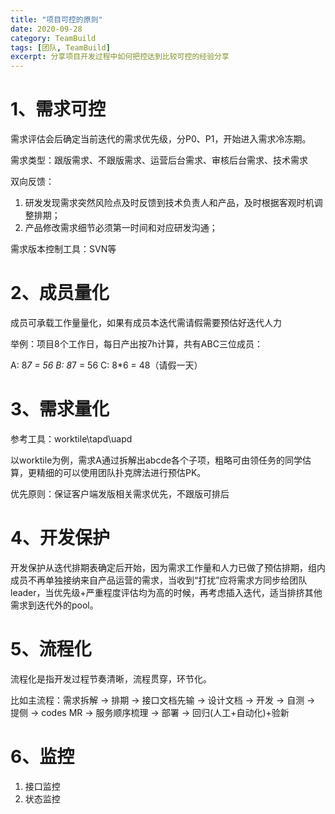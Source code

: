 ```yaml
---
title: "项目可控的原则"
date: 2020-09-28
category: TeamBuild
tags: [团队, TeamBuild]
excerpt: 分享项目开发过程中如何把控达到比较可控的经验分享
---
```


# 1、需求可控

需求评估会后确定当前迭代的需求优先级，分P0、P1，开始进入需求冷冻期。

需求类型：跟版需求、不跟版需求、运营后台需求、审核后台需求、技术需求

双向反馈：
1. 研发发现需求突然风险点及时反馈到技术负责人和产品，及时根据客观时机调整排期；
2. 产品修改需求细节必须第一时间和对应研发沟通；

需求版本控制工具：SVN等

# 2、成员量化

成员可承载工作量量化，如果有成员本迭代需请假需要预估好迭代人力

举例：项目8个工作日，每日产出按7h计算，共有ABC三位成员：

A: 8*7 = 56 
B: 8*7 = 56 
C: 8*6 = 48（请假一天）

# 3、需求量化
参考工具：worktile\tapd\uapd

以worktile为例，需求A通过拆解出abcde各个子项，粗略可由领任务的同学估算，更精细的可以使用团队扑克牌法进行预估PK。

优先原则：保证客户端发版相关需求优先，不跟版可排后

# 4、开发保护

开发保护从迭代排期表确定后开始，因为需求工作量和人力已做了预估排期，组内成员不再单独接纳来自产品运营的需求，当收到“打扰”应将需求方同步给团队leader，当优先级+严重程度评估均为高的时候，再考虑插入迭代，适当排挤其他需求到迭代外的pool。

# 5、流程化

流程化是指开发过程节奏清晰，流程贯穿，环节化。

比如主流程：需求拆解 -> 排期 -> 接口文档先输 -> 设计文档 -> 开发 -> 自测 -> 提侧 -> codes MR -> 服务顺序梳理 -> 部署 -> 回归(人工+自动化)+验新

# 6、监控
1. 接口监控
2. 状态监控




